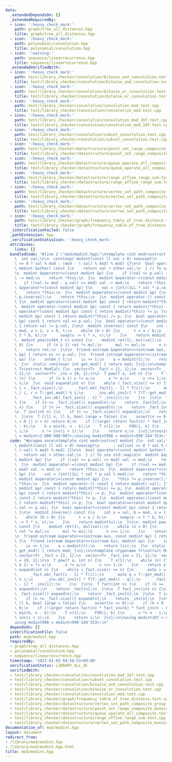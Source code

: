 ```yaml
---
data:
  _extendedDependsOn: []
  _extendedRequiredBy:
  - icon: ':heavy_check_mark:'
    path: graph/tree_all_distances.hpp
    title: graph/tree_all_distances.hpp
  - icon: ':heavy_check_mark:'
    path: polynomial/convolution.hpp
    title: polynomial/convolution.hpp
  - icon: ':warning:'
    path: sequence/linearrecurrence.hpp
    title: sequence/linearrecurrence.hpp
  _extendedVerifiedWith:
  - icon: ':heavy_check_mark:'
    path: test/library_checker/convolution/bitwise_and_convolution.test.cpp
    title: test/library_checker/convolution/bitwise_and_convolution.test.cpp
  - icon: ':heavy_check_mark:'
    path: test/library_checker/convolution/bitwise_or_convolution.test.cpp
    title: test/library_checker/convolution/bitwise_or_convolution.test.cpp
  - icon: ':heavy_check_mark:'
    path: test/library_checker/convolution/convolution_mod.test.cpp
    title: test/library_checker/convolution/convolution_mod.test.cpp
  - icon: ':heavy_check_mark:'
    path: test/library_checker/convolution/convolution_mod_107.test.cpp
    title: test/library_checker/convolution/convolution_mod_107.test.cpp
  - icon: ':heavy_check_mark:'
    path: test/library_checker/convolution/subset_convolution.test.cpp
    title: test/library_checker/convolution/subset_convolution.test.cpp
  - icon: ':heavy_check_mark:'
    path: test/library_checker/datastructure/point_set_range_composite_monoid.test.cpp
    title: test/library_checker/datastructure/point_set_range_composite_monoid.test.cpp
  - icon: ':heavy_check_mark:'
    path: test/library_checker/datastructure/queue_operate_all_composite.test.cpp
    title: test/library_checker/datastructure/queue_operate_all_composite.test.cpp
  - icon: ':heavy_check_mark:'
    path: test/library_checker/datastructure/range_affine_range_sum.test.cpp
    title: test/library_checker/datastructure/range_affine_range_sum.test.cpp
  - icon: ':heavy_check_mark:'
    path: test/library_checker/datastructure/vertex_set_path_composite_group.test.cpp
    title: test/library_checker/datastructure/vertex_set_path_composite_group.test.cpp
  - icon: ':heavy_check_mark:'
    path: test/library_checker/datastructure/vertex_set_path_composite_monoid.test.cpp
    title: test/library_checker/datastructure/vertex_set_path_composite_monoid.test.cpp
  - icon: ':heavy_check_mark:'
    path: test/library_checker/graph/frequency_table_of_tree_distance.test.cpp
    title: test/library_checker/graph/frequency_table_of_tree_distance.test.cpp
  _isVerificationFailed: false
  _pathExtension: hpp
  _verificationStatusIcon: ':heavy_check_mark:'
  attributes:
    links: []
  bundledCode: "#line 2 \"mod/modint.hpp\"\ntemplate <int mod>\nstruct modint {\n\
    \  int val;\n\n  constexpr modint(const ll val = 0) noexcept\n      : val(val\
    \ >= 0 ? val % mod : (mod - (-val) % mod) % mod) {}\n\n  bool operator<(const\
    \ modint &other) const {\n    return val < other.val;\n  } // To use std::map\n\
    \n  modint &operator+=(const modint &p) {\n    if ((val += p.val) >= mod) val\
    \ -= mod;\n    return *this;\n  }\n  modint &operator-=(const modint &p) {\n \
    \   if ((val += mod - p.val) >= mod) val -= mod;\n    return *this;\n  }\n  modint\
    \ &operator*=(const modint &p) {\n    val = (int)(1LL * val * p.val % mod);\n\
    \    return *this;\n  }\n  modint &operator/=(const modint &p) {\n    *this *=\
    \ p.inverse();\n    return *this;\n  }\n  modint operator-() const { return modint(-val);\
    \ }\n  modint operator+(const modint &p) const { return modint(*this) += p; }\n\
    \  modint operator-(const modint &p) const { return modint(*this) -= p; }\n  modint\
    \ operator*(const modint &p) const { return modint(*this) *= p; }\n  modint operator/(const\
    \ modint &p) const { return modint(*this) /= p; }\n  bool operator==(const modint\
    \ &p) const { return val == p.val; }\n  bool operator!=(const modint &p) const\
    \ { return val != p.val; }\n\n  modint inverse() const {\n    int a = val, b =\
    \ mod, u = 1, v = 0, t;\n    while (b > 0) {\n      t = a / b;\n      swap(a -=\
    \ t * b, b);\n      swap(u -= t * v, v);\n    }\n    return modint(u);\n  }\n\n\
    \  modint pow(int64_t n) const {\n    modint ret(1), mul(val);\n    while (n >\
    \ 0) {\n      if (n & 1) ret *= mul;\n      mul *= mul;\n      n >>= 1;\n    }\n\
    \    return ret;\n  }\n\n  friend ostream &operator<<(ostream &os, const modint\
    \ &p) { return os << p.val; }\n  friend istream &operator>>(istream &is, modint\
    \ &a) {\n    int64_t t;\n    is >> t;\n    a = modint(t);\n    return (is);\n\
    \  }\n  static constexpr int get_mod() { return mod; }\n};\n\ntemplate <typename\
    \ T>\nstruct ModCalc {\n  vector<T> _fact = {1, 1};\n  vector<T> _fact_inv = {1,\
    \ 1};\n  vector<T> _inv = {0, 1};\n\n  T pow(T a, int n) {\n    T x(1);\n    while\
    \ (n) {\n      if (n & 1) x *= a;\n      a *= a;\n      n >>= 1;\n    }\n    return\
    \ x;\n  }\n  void expand(int n) {\n    while (_fact.size() <= n) {\n      auto\
    \ i = _fact.size();\n      _fact.eb(_fact[i - 1] * T(i));\n      auto q = T::get_mod()\
    \ / i, r = T::get_mod() % i;\n      _inv.eb(_inv[r] * T(T::get_mod() - q));\n\
    \      _fact_inv.eb(_fact_inv[i - 1] * _inv[i]);\n    }\n  }\n\n  T fact(int n)\
    \ {\n    if (n >= _fact.size()) expand(n);\n    return _fact[n];\n  }\n\n  T fact_inv(int\
    \ n) {\n    if (n >= _fact.size()) expand(n);\n    return _fact_inv[n];\n  }\n\
    \n  T inv(int n) {\n    if (n >= _fact.size()) expand(n);\n    return _inv[n];\n\
    \  }\n\n  T C(ll n, ll k, bool large = false) {\n    assert(n >= 0);\n    if (k\
    \ < 0 || n < k) return 0;\n    if (!large) return fact(n) * fact_inv(k) * fact_inv(n\
    \ - k);\n    k = min(k, n - k);\n    T x(1);\n    FOR(i, k) {\n      x *= n -\
    \ i;\n      x *= inv(i + 1);\n    }\n    return x;\n  }\n};\n\nusing modint107\
    \ = modint<1'000'000'007>;\nusing modint998 = modint<998'244'353>;\n"
  code: "#pragma once\ntemplate <int mod>\nstruct modint {\n  int val;\n\n  constexpr\
    \ modint(const ll val = 0) noexcept\n      : val(val >= 0 ? val % mod : (mod -\
    \ (-val) % mod) % mod) {}\n\n  bool operator<(const modint &other) const {\n \
    \   return val < other.val;\n  } // To use std::map\n\n  modint &operator+=(const\
    \ modint &p) {\n    if ((val += p.val) >= mod) val -= mod;\n    return *this;\n\
    \  }\n  modint &operator-=(const modint &p) {\n    if ((val += mod - p.val) >=\
    \ mod) val -= mod;\n    return *this;\n  }\n  modint &operator*=(const modint\
    \ &p) {\n    val = (int)(1LL * val * p.val % mod);\n    return *this;\n  }\n \
    \ modint &operator/=(const modint &p) {\n    *this *= p.inverse();\n    return\
    \ *this;\n  }\n  modint operator-() const { return modint(-val); }\n  modint operator+(const\
    \ modint &p) const { return modint(*this) += p; }\n  modint operator-(const modint\
    \ &p) const { return modint(*this) -= p; }\n  modint operator*(const modint &p)\
    \ const { return modint(*this) *= p; }\n  modint operator/(const modint &p) const\
    \ { return modint(*this) /= p; }\n  bool operator==(const modint &p) const { return\
    \ val == p.val; }\n  bool operator!=(const modint &p) const { return val != p.val;\
    \ }\n\n  modint inverse() const {\n    int a = val, b = mod, u = 1, v = 0, t;\n\
    \    while (b > 0) {\n      t = a / b;\n      swap(a -= t * b, b);\n      swap(u\
    \ -= t * v, v);\n    }\n    return modint(u);\n  }\n\n  modint pow(int64_t n)\
    \ const {\n    modint ret(1), mul(val);\n    while (n > 0) {\n      if (n & 1)\
    \ ret *= mul;\n      mul *= mul;\n      n >>= 1;\n    }\n    return ret;\n  }\n\
    \n  friend ostream &operator<<(ostream &os, const modint &p) { return os << p.val;\
    \ }\n  friend istream &operator>>(istream &is, modint &a) {\n    int64_t t;\n\
    \    is >> t;\n    a = modint(t);\n    return (is);\n  }\n  static constexpr int\
    \ get_mod() { return mod; }\n};\n\ntemplate <typename T>\nstruct ModCalc {\n \
    \ vector<T> _fact = {1, 1};\n  vector<T> _fact_inv = {1, 1};\n  vector<T> _inv\
    \ = {0, 1};\n\n  T pow(T a, int n) {\n    T x(1);\n    while (n) {\n      if (n\
    \ & 1) x *= a;\n      a *= a;\n      n >>= 1;\n    }\n    return x;\n  }\n  void\
    \ expand(int n) {\n    while (_fact.size() <= n) {\n      auto i = _fact.size();\n\
    \      _fact.eb(_fact[i - 1] * T(i));\n      auto q = T::get_mod() / i, r = T::get_mod()\
    \ % i;\n      _inv.eb(_inv[r] * T(T::get_mod() - q));\n      _fact_inv.eb(_fact_inv[i\
    \ - 1] * _inv[i]);\n    }\n  }\n\n  T fact(int n) {\n    if (n >= _fact.size())\
    \ expand(n);\n    return _fact[n];\n  }\n\n  T fact_inv(int n) {\n    if (n >=\
    \ _fact.size()) expand(n);\n    return _fact_inv[n];\n  }\n\n  T inv(int n) {\n\
    \    if (n >= _fact.size()) expand(n);\n    return _inv[n];\n  }\n\n  T C(ll n,\
    \ ll k, bool large = false) {\n    assert(n >= 0);\n    if (k < 0 || n < k) return\
    \ 0;\n    if (!large) return fact(n) * fact_inv(k) * fact_inv(n - k);\n    k =\
    \ min(k, n - k);\n    T x(1);\n    FOR(i, k) {\n      x *= n - i;\n      x *=\
    \ inv(i + 1);\n    }\n    return x;\n  }\n};\n\nusing modint107 = modint<1'000'000'007>;\n\
    using modint998 = modint<998'244'353>;\n"
  dependsOn: []
  isVerificationFile: false
  path: mod/modint.hpp
  requiredBy:
  - graph/tree_all_distances.hpp
  - polynomial/convolution.hpp
  - sequence/linearrecurrence.hpp
  timestamp: '2022-01-05 04:56:51+09:00'
  verificationStatus: LIBRARY_ALL_AC
  verifiedWith:
  - test/library_checker/convolution/convolution_mod_107.test.cpp
  - test/library_checker/convolution/subset_convolution.test.cpp
  - test/library_checker/convolution/bitwise_and_convolution.test.cpp
  - test/library_checker/convolution/bitwise_or_convolution.test.cpp
  - test/library_checker/convolution/convolution_mod.test.cpp
  - test/library_checker/graph/frequency_table_of_tree_distance.test.cpp
  - test/library_checker/datastructure/vertex_set_path_composite_group.test.cpp
  - test/library_checker/datastructure/point_set_range_composite_monoid.test.cpp
  - test/library_checker/datastructure/queue_operate_all_composite.test.cpp
  - test/library_checker/datastructure/range_affine_range_sum.test.cpp
  - test/library_checker/datastructure/vertex_set_path_composite_monoid.test.cpp
documentation_of: mod/modint.hpp
layout: document
redirect_from:
- /library/mod/modint.hpp
- /library/mod/modint.hpp.html
title: mod/modint.hpp
---
```

